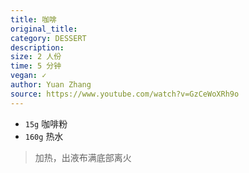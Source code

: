 ```yaml
---
title: 咖啡
original_title: 
category: DESSERT
description: 
size: 2 人份
time: 5 分钟 
vegan: ✓
author: Yuan Zhang
source: https://www.youtube.com/watch?v=GzCeWoXRh9o 
---
```


* `15g` 咖啡粉
* `160g` 热水

> 加热，出液布满底部离火
